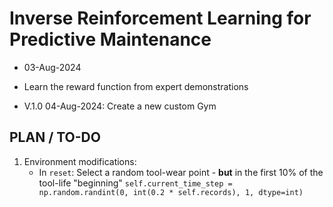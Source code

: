 # Inverse Reinforcement Learning for Predictive Maintenance

- 03-Aug-2024
- Learn the reward function from expert demonstrations

- V.1.0 04-Aug-2024: Create a new custom Gym

## PLAN / TO-DO
1. Environment modifications:
   - In ```reset```: Select a random tool-wear point - **but** in the first 10% of the tool-life "beginning" 
        ```self.current_time_step = np.random.randint(0, int(0.2 * self.records), 1, dtype=int)```
        
